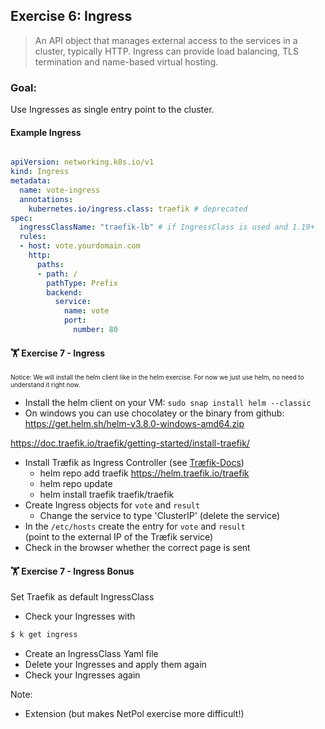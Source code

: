 ## Exercise 6: Ingress

> An API object that manages external access to the services in a cluster, typically HTTP.
> Ingress can provide load balancing, TLS termination and name-based virtual hosting.

### Goal:
Use Ingresses as single entry point to the cluster. 


#### Example Ingress
<img data-src="images/traefik.png" width=22% class="floatRight"/>

```yaml
apiVersion: networking.k8s.io/v1
kind: Ingress
metadata:
  name: vote-ingress
  annotations:
    kubernetes.io/ingress.class: traefik # deprecated
spec:
  ingressClassName: "traefik-lb" # if IngressClass is used and 1.19+
  rules:
  - host: vote.yourdomain.com
    http:
      paths:
      - path: /
        pathType: Prefix
        backend:
          service:
            name: vote
            port:
              number: 80
```




#### 🏋 Exercise 7 - Ingress
<!-- .slide: id="exercise7" -->
<font size="1">Notice: We will install the helm client like in the helm exercise. 
For now we just use helm, no need to understand it right now. </font>

* Install the helm client on your VM: `sudo snap install helm --classic`
* On windows you can use chocolatey or the binary from github: https://get.helm.sh/helm-v3.8.0-windows-amd64.zip

https://doc.traefik.io/traefik/getting-started/install-traefik/

* Install Træfik as Ingress Controller (see [Træfik-Docs](https://doc.traefik.io/traefik/getting-started/install-traefik/))
  * helm repo add traefik https://helm.traefik.io/traefik
  * helm repo update
  * helm install traefik traefik/traefik
* Create Ingress objects for `vote` and `result`
  * Change the service to type 'ClusterIP' (delete the service)
* In the `/etc/hosts` create the entry for `vote` and `result`    
(point to the external IP of the Træfik service)  
* Check in the browser whether the correct page is sent



#### 🏋 Exercise 7 - Ingress Bonus

Set Traefik as default IngressClass

* Check your Ingresses with
```bash
$ k get ingress
```
* Create an IngressClass Yaml file
* Delete your Ingresses and apply them again
* Check your Ingresses again


Note:
* Extension (but makes NetPol exercise more difficult!)

